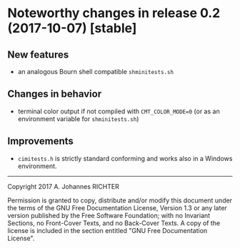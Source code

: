 <!-- CMiniTests -- NEWS -->

Noteworthy changes in release 0.2 (2017-10-07) [stable]
========================================================================

New features
------------------------------------------------------------------------

- an analogous Bourn shell compatible `shminitests.sh`

Changes in behavior
------------------------------------------------------------------------

- terminal color output if not compiled with `CMT_COLOR_MODE=0` (or as an
environment variable for `shminitests.sh`)

Improvements
------------------------------------------------------------------------

- `cimitests.h` is strictly standard conforming and works also in a Windows
environment.

________________________________________________________________________

Copyright 2017 A. Johannes RICHTER

Permission is granted to copy, distribute and/or modify this document
under the terms of the GNU Free Documentation License, Version 1.3
or any later version published by the Free Software Foundation;
with no Invariant Sections, no Front-Cover Texts, and no Back-Cover
Texts.  A copy of the license is included in the section entitled "GNU
Free Documentation License".
